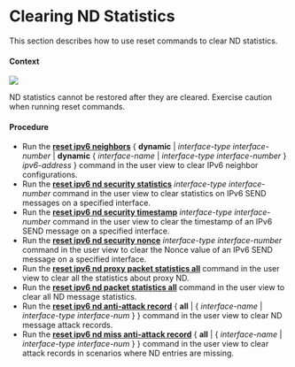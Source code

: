 Clearing ND Statistics
======================

This section describes how to use reset commands to clear ND statistics.

#### Context

![](../../../../public_sys-resources/notice_3.0-en-us.png) 

ND statistics cannot be restored after they are cleared. Exercise caution when running reset commands.



#### Procedure

* Run the [**reset ipv6 neighbors**](cmdqueryname=reset+ipv6+neighbors) { **dynamic** | *interface-type* *interface-number* | **dynamic** { *interface-name* | *interface-type* *interface-number* } *ipv6-address* } command in the user view to clear IPv6 neighbor configurations.
* Run the [**reset ipv6 nd security statistics**](cmdqueryname=reset+ipv6+nd+security+statistics) *interface-type* *interface-number* command in the user view to clear statistics on IPv6 SEND messages on a specified interface.
* Run the [**reset ipv6 nd security timestamp**](cmdqueryname=reset+ipv6+nd+security+timestamp) *interface-type* *interface-number* command in the user view to clear the timestamp of an IPv6 SEND message on a specified interface.
* Run the [**reset ipv6 nd security nonce**](cmdqueryname=reset+ipv6+nd+security+nonce) *interface-type* *interface-number* command in the user view to clear the Nonce value of an IPv6 SEND message on a specified interface.
* Run the [**reset ipv6 nd proxy packet statistics all**](cmdqueryname=reset+ipv6+nd+proxy+packet+statistics+all) command in the user view to clear all the statistics about proxy ND.
* Run the [**reset ipv6 nd packet statistics all**](cmdqueryname=reset+ipv6+nd+packet+statistics+all) command in the user view to clear all ND message statistics.
* Run the [**reset ipv6 nd anti-attack record**](cmdqueryname=reset+ipv6+nd+anti-attack+record) { **all** | { *interface-name* | *interface-type* *interface-num* } } command in the user view to clear ND message attack records.
* Run the [**reset ipv6 nd miss anti-attack record**](cmdqueryname=reset+ipv6+nd+miss+anti-attack+record) { **all** | { *interface-name* | *interface-type* *interface-num* } } command in the user view to clear attack records in scenarios where ND entries are missing.
